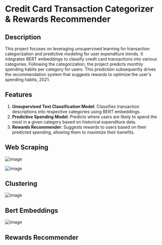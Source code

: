 # Credit Card Transaction Categorizer & Rewards Recommender

## Description
This project focuses on leveraging unsupervised learning for transaction categorization and predictive modeling for user expenditure trends. It integrates BERT embeddings to classify credit card transactions into various categories. Following the categorization, the project predicts monthly spending habits per category for users. This prediction subsequently drives the recommendation system that suggests rewards to optimize the user's spending habits, 2021.

## Features
1. **Unsupervised Text Classification Model**: Classifies transaction descriptions into respective categories using BERT embeddings.
2. **Predictive Spending Model**: Predicts where users are likely to spend the most in a given category based on historical expenditure data.
3. **Rewards Recommender**: Suggests rewards to users based on their predicted spending, allowing them to maximize their benefits.

## Web Scraping

![image](https://github.com/alexbrionesU/LuminosityLab/assets/38999690/9add4ae6-bee4-43ac-b6bb-91acc5e4d1fe)

![image](https://github.com/alexbrionesU/LuminosityLab/assets/38999690/678c472a-d834-400d-9944-670d3ef79b83)


## Clustering

![image](https://github.com/alexbrionesU/LuminosityLab/assets/38999690/947419b1-d6f9-4d81-8947-11749613cee7)


## Bert Embeddings
![image](https://github.com/alexbrionesU/LuminosityLab/assets/38999690/4a53f743-46a1-4bc2-a870-069ff3ac057f)

## Rewards Recommender
